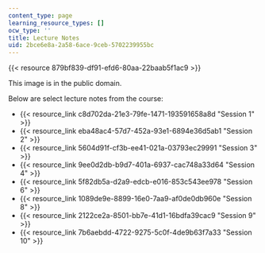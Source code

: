 ```yaml
---
content_type: page
learning_resource_types: []
ocw_type: ''
title: Lecture Notes
uid: 2bce6e8a-2a58-6ace-9ceb-5702239955bc
---
```


{{< resource 879bf839-df91-efd6-80aa-22baab5f1ac9 >}}  

This image is in the public domain.

Below are select lecture notes from the course:

*   {{< resource_link c8d702da-21e3-79fe-1471-193591658a8d "Session 1" >}}
*   {{< resource_link eba48ac4-57d7-452a-93e1-6894e36d5ab1 "Session 2" >}}
*   {{< resource_link 5604d91f-cf3b-ee41-021a-03793ec29991 "Session 3" >}}
*   {{< resource_link 9ee0d2db-b9d7-401a-6937-cac748a33d64 "Session 4" >}}
*   {{< resource_link 5f82db5a-d2a9-edcb-e016-853c543ee978 "Session 6" >}}
*   {{< resource_link 1089de9e-8899-16e0-7aa9-af0de0db960e "Session 8" >}}
*   {{< resource_link 2122ce2a-8501-bb7e-41d1-16bdfa39cac9 "Session 9" >}}
*   {{< resource_link 7b6aebdd-4722-9275-5c0f-4de9b63f7a33 "Session 10" >}}